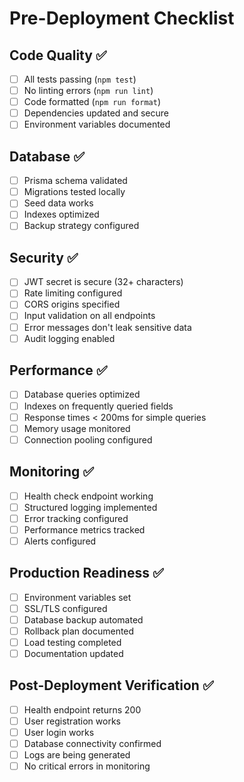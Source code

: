# Pre-Deployment Checklist

## Code Quality ✅
- [ ] All tests passing (`npm test`)
- [ ] No linting errors (`npm run lint`)
- [ ] Code formatted (`npm run format`)
- [ ] Dependencies updated and secure
- [ ] Environment variables documented

## Database ✅
- [ ] Prisma schema validated
- [ ] Migrations tested locally
- [ ] Seed data works
- [ ] Indexes optimized
- [ ] Backup strategy configured

## Security ✅
- [ ] JWT secret is secure (32+ characters)
- [ ] Rate limiting configured
- [ ] CORS origins specified
- [ ] Input validation on all endpoints
- [ ] Error messages don't leak sensitive data
- [ ] Audit logging enabled

## Performance ✅
- [ ] Database queries optimized
- [ ] Indexes on frequently queried fields
- [ ] Response times < 200ms for simple queries
- [ ] Memory usage monitored
- [ ] Connection pooling configured

## Monitoring ✅
- [ ] Health check endpoint working
- [ ] Structured logging implemented
- [ ] Error tracking configured
- [ ] Performance metrics tracked
- [ ] Alerts configured

## Production Readiness ✅
- [ ] Environment variables set
- [ ] SSL/TLS configured
- [ ] Database backup automated
- [ ] Rollback plan documented
- [ ] Load testing completed
- [ ] Documentation updated

## Post-Deployment Verification ✅
- [ ] Health endpoint returns 200
- [ ] User registration works
- [ ] User login works
- [ ] Database connectivity confirmed
- [ ] Logs are being generated
- [ ] No critical errors in monitoring 